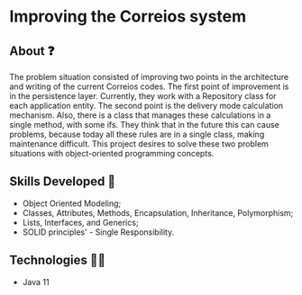 # Improving the Correios system

## About ❓

The problem situation consisted of improving two points in the architecture and writing of the current Correios codes. The first point of improvement is in the persistence layer. Currently, they work with a Repository class for each application entity. The second point is the delivery mode calculation mechanism. Also, there is a class that manages these calculations in a single method, with some ifs. They think that in the future this can cause problems, because today all these rules are in a single class, making maintenance difficult. This project desires to solve these two problem situations with object-oriented programming concepts.

## Skills Developed 🧠

<ul>
  <li>Object Oriented Modeling;</li>
  <li>Classes, Attributes, Methods, Encapsulation, Inheritance, Polymorphism;</li>
  <li>Lists, Interfaces, and Generics;</li>
  <li> SOLID principles' - Single Responsibility. </li>
</ul>

## Technologies 👩‍💻

<ul>
  <li> Java 11 </li>
</ul>
